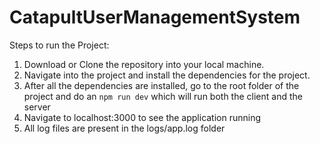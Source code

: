 # CatapultUserManagementSystem

Steps to run the Project:

1) Download or Clone the repository into your local machine.
2) Navigate into the project and install the dependencies for the project.
3) After all the dependencies are installed, go to the root folder of the project and do an `npm run dev` which will run both the client and the server
4) Navigate to localhost:3000 to see the application running
5) All log files are present in the logs/app.log folder
